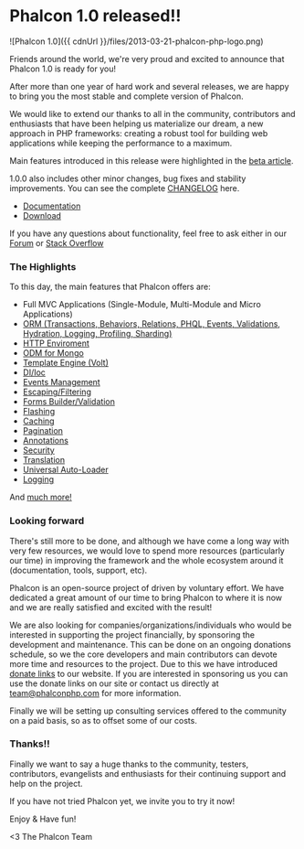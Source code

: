 

Phalcon 1.0 released!!
======================

![Phalcon 1.0]({{ cdnUrl }}/files/2013-03-21-phalcon-php-logo.png)

Friends around the world, we're very proud and excited to announce that Phalcon 1.0 is ready for you!

After more than one year of hard work and several releases, we are happy to bring you the most stable and complete version of Phalcon.

We would like to extend our thanks to all in the community, contributors and enthusiasts that have been helping us materialize our dream, a new approach in PHP frameworks: creating a robust tool for building web applications while keeping the performance to a maximum.

Main features introduced in this release were highlighted in the [beta article](http://blog.phalconphp.com/post/phalcon-1-0-0-beta-released).

1.0.0 also includes other minor changes, bug fixes and stability improvements. You can see the complete [CHANGELOG](https://github.com/phalcon/cphalcon/blob/1.0.0/CHANGELOG) here.

- [Documentation](https://docs.phalconphp.com/en/latest/)
- [Download](https://phalconphp.com/download)

If you have any questions about functionality, feel free to ask either in our [Forum](https://forum.phalconphp.com) or [Stack Overflow](http://stackoverflow.com/questions/tagged/phalcon)

### The Highlights
To this day, the main features that Phalcon offers are:

- Full MVC Applications (Single-Module, Multi-Module and Micro Applications)
- [ORM (Transactions, Behaviors, Relations, PHQL, Events, Validations, Hydration, Logging, Profiling, Sharding)](https://docs.phalconphp.com/en/latest/reference/models.html)
- [HTTP Enviroment](https://docs.phalconphp.com/en/latest/reference/response.html)
- [ODM for Mongo](https://docs.phalconphp.com/en/latest/reference/odm.html)
- [Template Engine (Volt)](https://docs.phalconphp.com/en/latest/reference/volt.html)
- [DI/Ioc](https://docs.phalconphp.com/en/latest/reference/di.html)
- [Events Management](https://docs.phalconphp.com/en/latest/reference/events.html)
- [Escaping/Filtering](https://docs.phalconphp.com/en/latest/reference/escaper.html)
- [Forms Builder/Validation](https://docs.phalconphp.com/en/latest/reference/forms.html)
- [Flashing](https://docs.phalconphp.com/en/latest/reference/flash.html)
- [Caching](https://docs.phalconphp.com/en/latest/reference/cache.html)
- [Pagination](https://docs.phalconphp.com/en/latest/reference/pagination.html)
- [Annotations](https://docs.phalconphp.com/en/latest/reference/annotations.html)
- [Security](https://docs.phalconphp.com/en/latest/reference/security.html)
- [Translation](https://docs.phalconphp.com/en/latest/reference/translate.html)
- [Universal Auto-Loader](https://docs.phalconphp.com/en/latest/reference/loader.html)
- [Logging](https://docs.phalconphp.com/en/latest/reference/logging.html)

And [much more!](https://docs.phalconphp.com/en/latest/index.html)

### Looking forward
There's still more to be done, and although we have come a long way with very few resources, we would love to spend more resources (particularly our time) in improving the framework and the whole ecosystem around it (documentation, tools, support, etc).

Phalcon is an open-source project of driven by voluntary effort. We have dedicated a great amount of our time to bring Phalcon to where it is now and we are really satisfied and excited with the result!

We are also looking for companies/organizations/individuals who would be interested in supporting the project financially, by sponsoring the development and maintenance. This can be done on an ongoing donations schedule, so we the core developers and main contributors can devote more time and resources to the project. Due to this we have introduced [donate links](https://phalconphp.com) to our website. If you are interested in sponsoring us you can use the donate links on our site or contact us directly at [team@phalconphp.com](denied:denied:denied:denied:mail:team@phalconphp.com) for more information.

Finally we will be setting up consulting services offered to the community on a paid basis, so as to offset some of our costs.

### Thanks!!
Finally we want to say a huge thanks to the community, testers, contributors, evangelists and enthusiasts for their continuing support and help on the project.

If you have not tried Phalcon yet, we invite you to try it now!

Enjoy & Have fun!


<3 The Phalcon Team
